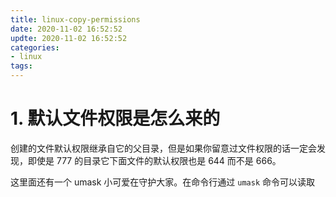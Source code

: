 ```yaml
---
title: linux-copy-permissions
date: 2020-11-02 16:52:52
updte: 2020-11-02 16:52:52
categories:
- linux
tags:
---
```


<!--more-->

# 1. 默认文件权限是怎么来的
创建的文件默认权限继承自它的父目录，但是如果你留意过文件权限的话一定会发现，即使是 777 的目录它下面文件的默认权限也是 644 而不是 666。

这里面还有一个 umask 小可爱在守护大家。在命令行通过 `umask` 命令可以读取



